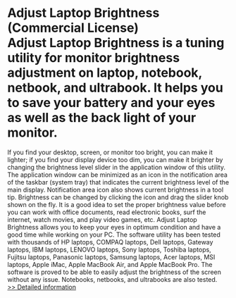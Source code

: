 # Adjust Laptop Brightness (Commercial License)<br />Adjust Laptop Brightness is a tuning utility for monitor brightness adjustment on laptop, notebook, netbook, and ultrabook. It helps you to save your battery and your eyes as well as the back light of your monitor.
If you find your desktop, screen, or monitor too bright, you can make it lighter; if you find your display device too dim, you can make it brighter by changing the brightness level slider in the application window of this utility.
The application window can be minimized as an icon in the notification area of the taskbar (system tray) that indicates the current brightness level of the main display. Notification area icon also shows current brightness in a tool tip.
Brightness can be changed by clicking the icon and drag the slider knob shown on the fly.
It is a good idea to set the proper brightness value before you can work with office documents, read electronic books, surf the internet, watch movies, and play video games, etc.
Adjust Laptop Brightness allows you to keep your eyes in optimum condition and have a good time while working on your PC.
The software utility has been tested with thousands of HP laptops, COMPAQ laptops, Dell laptops, Gateway laptops, IBM laptops, LENOVO laptops, Sony laptops, Toshiba laptops, Fujitsu laptops, Panasonic laptops, Samsung laptops, Acer laptops, MSI laptops, Apple iMac, Apple MacBook Air, and Apple MacBook Pro. The software is proved to be able to easily adjust the brightness of the screen without any issue. Notebooks, netbooks, and ultrabooks are also tested.<br />[>> Detailed information](https://secure.shareit.com/shareit/product.html?productid=300580360&affiliateid=200057808)